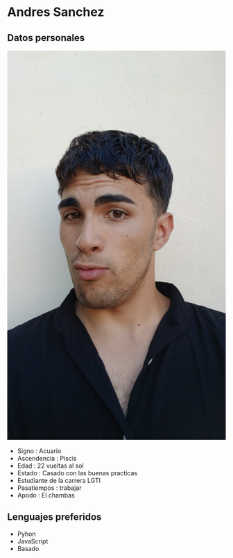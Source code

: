 # Andres Sanchez

## Datos personales

![Este soy yo](/img/yo)

- Signo : Acuario
- Ascendencia : Piscis
- Edad : 22 vueltas al sol
- Estado : Casado con las buenas practicas
- Estudiante de la carrera LGTI
- Pasatiempos : trabajar
- Apodo : El chambas

## Lenguajes preferidos

- Pyhon
- JavaScript
- Basado

  

